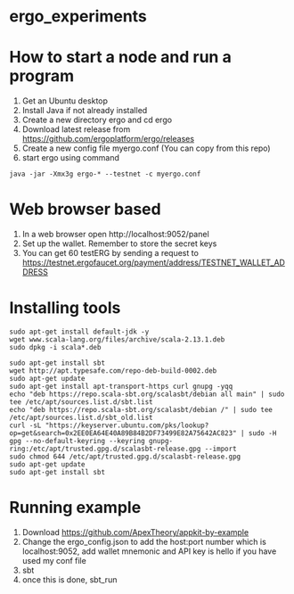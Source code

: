 # ergo_experiments
# How to start a node and run a program

1) Get an Ubuntu desktop
2) Install Java if not already installed
3) Create a new directory ergo and cd ergo 
4) Download latest release from https://github.com/ergoplatform/ergo/releases
5) Create a new config file myergo.conf (You can copy from this repo)
6) start ergo using command 
```console
java -jar -Xmx3g ergo-* --testnet -c myergo.conf
```

# Web browser based
1) In a web browser open http://localhost:9052/panel
2) Set up the wallet. Remember to store the secret keys
3) You can get 60 testERG by sending a request to https://testnet.ergofaucet.org/payment/address/TESTNET_WALLET_ADDRESS

# Installing tools
```console
sudo apt-get install default-jdk -y
wget www.scala-lang.org/files/archive/scala-2.13.1.deb
sudo dpkg -i scala*.deb

sudo apt-get install sbt
wget http://apt.typesafe.com/repo-deb-build-0002.deb
sudo apt-get update
sudo apt-get install apt-transport-https curl gnupg -yqq
echo "deb https://repo.scala-sbt.org/scalasbt/debian all main" | sudo tee /etc/apt/sources.list.d/sbt.list
echo "deb https://repo.scala-sbt.org/scalasbt/debian /" | sudo tee /etc/apt/sources.list.d/sbt_old.list
curl -sL "https://keyserver.ubuntu.com/pks/lookup?op=get&search=0x2EE0EA64E40A89B84B2DF73499E82A75642AC823" | sudo -H gpg --no-default-keyring --keyring gnupg-ring:/etc/apt/trusted.gpg.d/scalasbt-release.gpg --import
sudo chmod 644 /etc/apt/trusted.gpg.d/scalasbt-release.gpg
sudo apt-get update
sudo apt-get install sbt
```

# Running example
1) Download https://github.com/ApexTheory/appkit-by-example
2) Change the ergo_config.json to add the host:port number which is localhost:9052, add wallet mnemonic and API key is hello if you have used my conf file
3) sbt
4) once this is done, sbt_run



